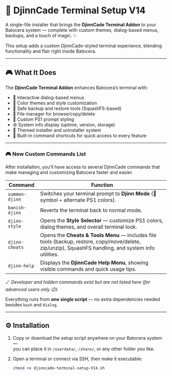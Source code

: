 # 🧞 DjinnCade Terminal Setup V14

A single-file installer that brings the **DjinnCade Terminal Addon** to your Batocera system — complete with custom themes, dialog-based menus, backups, and a touch of magic. ✨  

This setup adds a custom DjinnCade-styled terminal experience, blending functionality and flair right inside Batocera.

---

## 🎮 What It Does

The **DjinnCade Terminal Addon** enhances Batocera’s terminal with:

- 🧱 Interactive dialog-based menus  
- 🎨 Color themes and style customization  
- 💾 Safe backup and restore tools (SquashFS-based)  
- 🧭 File manager for browse/copy/delete  
- 💬 Custom PS1 prompt styling  
- ⚙️ System info display (uptime, version, storage)  
- 🔄 Themed installer and uninstaller system  
- 🧞 Built-in command shortcuts for quick access to every feature  

---

### 🎮 New Custom Commands List

After installation, you’ll have access to several DjinnCade commands that make managing and customizing Batocera faster and easier.  

| Command | Function |
|----------|-----------|
| `summon-djinn` | Switches your terminal prompt to **Djinn Mode** (🔮 symbol + alternate PS1 colors). |
| `banish-djinn` | Reverts the terminal back to normal mode. |
| `djinn-style` | Opens the **Style Selector** — customize PS1 colors, dialog themes, and overall terminal look. |
| `djinn-cheats` | Opens the **Cheats & Tools Menu** — includes file tools (backup, restore, copy/move/delete, zip/unzip), SquashFS handling, and system info utilities. |
| `djinn-help` | Displays the **DjinnCade Help Menu**, showing visible commands and quick usage tips. |

🪄 *Developer and hidden commands exist but are not listed here (for advanced users only 😉).*

Everything runs from **one single script** — no extra dependencies needed besides `bash` and `dialog`.

---

## ⚙️ Installation

1. Copy or download the setup script anywhere on your Batocera system —  
   you can place it in `/userdata/`, `/share/`, or any other folder you like.

2. Open a terminal or connect via SSH, then make it executable:
   ```bash
   chmod +x djinncade-terminal-setup-V14.sh
